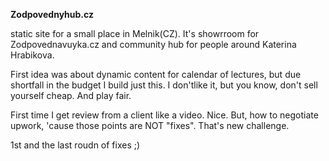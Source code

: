 **Zodpovednyhub.cz**

static site for a small place in Melnik(CZ). It's showrroom for Zodpovednavuyka.cz and community hub for people around Katerina Hrabikova.

First idea was about dynamic content for calendar of lectures, but due shortfall in the budget I build just this. I don'tlike it, but you know, don't sell yourself cheap. And play fair.

First time I get review from a client like a video. Nice. But, how to negotiate upwork, 'cause those points are NOT "fixes". That's new challenge.

1st and the last roudn of fixes ;)
